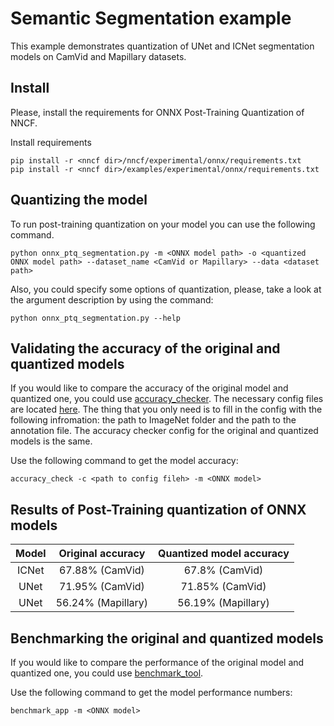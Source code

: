 # Semantic Segmentation example

This example demonstrates quantization of UNet and ICNet segmentation models on CamVid and Mapillary datasets.

## Install

Please, install the requirements for ONNX Post-Training Quantization of NNCF.

Install requirements

```
pip install -r <nncf dir>/nncf/experimental/onnx/requirements.txt
pip install -r <nncf dir>/examples/experimental/onnx/requirements.txt
```

## Quantizing the model

To run post-training quantization on your model you can use the following command.

```
python onnx_ptq_segmentation.py -m <ONNX model path> -o <quantized ONNX model path> --dataset_name <CamVid or Mapillary> --data <dataset path>
```

Also, you could specify some options of quantization, please, take a look at the argument description by using the
command:

```
python onnx_ptq_segmentation.py --help
```

## Validating the accuracy of the original and quantized models

If you would like to compare the accuracy of the original model and quantized one, you could
use [accuracy_checker](https://github.com/openvinotoolkit/open_model_zoo/tree/master/tools/accuracy_checker). The
necessary config files are located [here](./examples/experimental/onnx/semantic_segmentation/ac_configs/). The thing that you only need is to
fill in the config with the following infromation: the path to ImageNet folder and the path to the annotation file. The
accuracy checker config for the original and quantized models is the same.

Use the following command to get the model accuracy:

```
accuracy_check -c <path to config fileh> -m <ONNX model>
```

## Results of Post-Training quantization of ONNX models

| Model |  Original accuracy  | Quantized model accuracy |
|:-----:|:-------------------:|:------------------------:|
| ICNet |   67.88% (CamVid)   |      67.8% (CamVid)      |
| UNet  |   71.95% (CamVid)   |     71.85% (CamVid)      |
| UNet  |  56.24% (Mapillary) |     56.19% (Mapillary)   |

## Benchmarking the original and quantized models

If you would like to compare the performance of the original model and quantized one, you could
use [benchmark_tool](https://github.com/openvinotoolkit/openvino/tree/master/tools/benchmark_tool).

Use the following command to get the model performance numbers:

```
benchmark_app -m <ONNX model>
```
